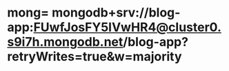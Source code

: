 # mong= mongodb+srv://blog-app:FUwfJosFY5IVwHR4@cluster0.s9i7h.mongodb.net/blog-app?retryWrites=true&w=majority
